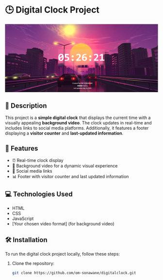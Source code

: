 # 🕒 Digital Clock Project

![Digital Clock Screenshot](Screenshot-ui.png) <!-- Replace with the actual path to your screenshot -->

## 🌟 Description

This project is a **simple digital clock** that displays the current time with a visually appealing **background video**. The clock updates in real-time and includes links to social media platforms. Additionally, it features a footer displaying a **visitor counter** and **last-updated information**.

## 🚀 Features

- ⏰ Real-time clock display
- 🎥 Background video for a dynamic visual experience
- 🔗 Social media links
- 📊 Footer with visitor counter and last updated information

## 💻 Technologies Used

- HTML
- CSS
- JavaScript
- [Your chosen video format] (for background video)

## 🛠️ Installation

To run the digital clock project locally, follow these steps:

1. Clone the repository:
   ```bash
   git clone https://github.com/om-sonawane/digitalclock.git
